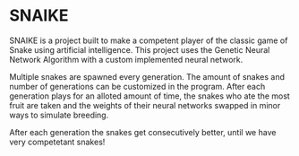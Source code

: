 # SNAIKE 

SNAIKE is a project built to make a competent player of the classic game of Snake using artificial intelligence. This project uses the Genetic Neural Network Algorithm with a custom implemented neural network. 

Multiple snakes are spawned every generation. The amount of snakes and number of generations can be customized in the program. After each generation plays for an alloted amount of time, the snakes who ate the most fruit are taken and the weights of their neural networks swapped in minor ways to simulate breeding. 

After each generation the snakes get consecutively better, until we have very competetant snakes!
